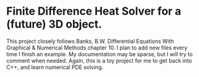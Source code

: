# Finite Difference Heat Solver for a (future) 3D object.

This project closely follows Banks, B.W. Differential Equations With Graphical & Numerical Methods chapter 10. I plan to add new files every time I finish an example. My documentation may be sparse, but I will try to comment when needed. Again, this is a toy project for me to get back into C++, and learn numerical PDE solving.
